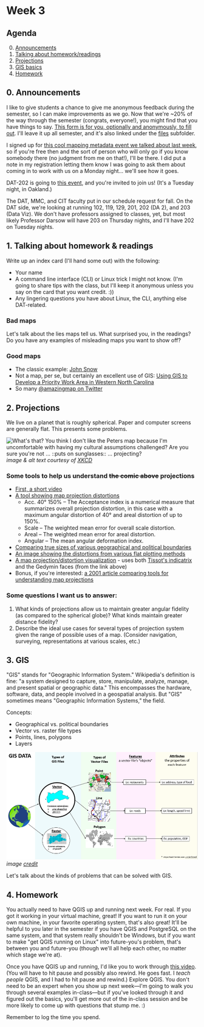 # Week 3

## Agenda
0. [Announcements](#announcements)
1. [Talking about homework/readings](#readings)
2. [Projections](#projections)
3. [GIS basics](#gis)
4. [Homework](#homework)

## <span id="announcements">0. Announcements</span>

I like to give students a chance to give me anonymous feedback during the semester, so I can  make improvements as we go. Now that we're ~20% of the way through the semester (congrats, everyone!), you might find that you have things to say. [This form is for you, optionally and anonymously, to fill out](https://forms.gle/8byp3BTu2ex127Xk8). I'll leave it up all semester, and it's also linked under the [files](../files) subfolder. 

I signed up for [this cool mapping metadata event we talked about last week](https://pitt.libcal.com/calendar/today/pghhistories), so if you're free then and the sort of person who will only go if you know somebody there (no judgment from me on that!), I'll be there. I did put a note in my registration letting them know I was going to ask them about coming in to work with us on a Monday night... we'll see how it goes. 

DAT-202 is going to [this event](https://www.meetup.com/PGH-Data-Science/events/267877749/), and you're invited to join us! (It's a Tuesday night, in Oakland.)

The DAT, MMC, and CIT faculty put in our schedule request for fall. On the DAT side, we're looking at running 102, 119, 129, 201, 202 (DA 2), and 203 (Data Viz). We don't have professors assigned to classes, yet, but most likely Professor Darsow will have 203 on Thursday nights, and I'll have 202 on Tuesday nights. 

## <span id="readings">1. Talking about homework &amp; readings</span>

Write up an index card (I'll hand some out) with the following:
* Your name
* A command line interface (CLI) or Linux trick I might not know. (I'm going to share tips with the class, but I'll keep it anonymous unless you say on the card that you want credit. :))
* Any lingering questions you have about Linux, the CLI, anything else DAT-related.

### Bad maps

Let's talk about the lies maps tell us. What surprised you, in the readings? Do you have any examples of misleading maps you want to show off? 

### Good maps

* The classic example: [John Snow](https://en.wikipedia.org/wiki/John_Snow#Cholera)
* Not a map, per se, but certainly an excellent use of GIS: [Using GIS to Develop a Priority Work Area in Western North Carolina](http://www.conservationgis.org/scgis/2011Contest/INH%20Mark%20Endries%20PriorityWorkAreas.pdf)
* So many [@amazingmap on Twitter](https://twitter.com/amazingmap)

## <span id="projections">2. Projections</span>

We live on a planet that is roughly spherical. Paper and computer screens are generally flat. This presents some problems.

![What's that? You think I don't like the Peters map because I'm uncomfortable with having my cultural assumptions challenged?  Are you sure you're not ... ::puts on sunglasses:: ... projecting?](https://imgs.xkcd.com/comics/map_projections.png) 
*image &amp; alt text courtesy of [XKCD](https://xkcd.com/977/)*

### Some tools to help us understand ~~the comic above~~ projections
* [First, a short video](https://www.youtube.com/watch?v=vVX-PrBRtTY)
* [A tool showing map projection distortions](http://bl.ocks.org/syntagmatic/raw/ba569633d51ebec6ec6e/)
    * Acc. 40° 150% – The Acceptance index is a numerical measure that summarizes overall projection distortion, in this case with a maximum angular distortion of 40° and areal distortion of up to 150%.
    * Scale – The weighted mean error for overall scale distortion.
    * Areal – The weighted mean error for areal distortion.
    * Angular – The mean angular deformation index.
* [Comparing true sizes of various geographical and political boundaries](https://thetruesize.com/)
* [An image showing the distortions from various flat plotting methods](https://geoawesomeness.com/amazing-image-1921-will-explain-essence-map-projections/)
* [A map projection/distortion visualization](https://ncxiao.github.io/map-projections/index.html) - uses both [Tissot's indicatrix](https://www.esri.com/arcgis-blog/products/product/mapping/tissots-indicatrix-helps-illustrate-map-projection-distortion/) and the Gedymin faces (from the link above)
* Bonus, if you're interested: [a 2001 article comparing tools for understanding map projections](https://link.gale.com/apps/doc/A78393275/AONE?u=pitt92539&sid=AONE&xid=58f394ec)

### Some questions I want us to answer:

1. What kinds of projections allow us to maintain greater angular fidelity (as compared to the spherical globe)? What kinds maintain greater distance fidelity? 
2. Describe the ideal use cases for several types of projection system given the range of possible uses of a map. (Consider navigation, surveying, representations at various scales, etc.)

## <span id="gis"> 3. GIS</span>

"GIS" stands for "Geographic Information System." Wikipedia's definition is fine: "a system designed to capture, store, manipulate, analyze, manage, and present spatial or geographic data." This encompasses the hardware, software, data, and people involved in a geospatial analysis. 
But "GIS" sometimes means "Geographic Information Systems," the field. 

Concepts:
* Geographical vs. political boundaries
* Vector vs. raster file types
* Points, lines, polygons
* Layers

![a helpful diagram](../files/images/gis-data-types.png)
*image [credit](http://metrocosm.com/qgis/)*

Let's talk about the kinds of problems that can be solved with GIS. 

## <span id="homework"> 4. Homework</span>

You actually need to have QGIS up and running next week. For real. If you got it working in your virtual machine, great! If you want to run it on your own machine, in your favorite operating system, that's also great! It'll be helpful to you later in the semester if you have QGIS and PostgreSQL on the same system, and that system really shouldn't be Windows, but if you want to make "get QGIS running on Linux" into future-you's problem, that's between you and future-you (though we'll all help each other, no matter which stage we're at).

Once you have QGIS up and running, I'd like you to work through [this video](https://youtu.be/kCnNWyl9qSE). (You will have to hit pause and possibly also rewind. He goes fast. I _teach people_ QGIS, and I had to hit pause and rewind.) Explore QGIS. You don't need to be an expert when you show up next week&mdash;I'm going to walk you through several examples in-class&mdash;but if you've looked through it and figured out the basics, you'll get more out of the in-class session and be more likely to come up with questions that stump me. :) 

Remember to log the time you spend. 